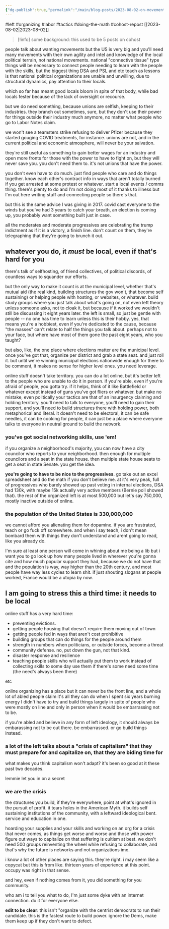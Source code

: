 ```yaml
---
{"dg-publish":true,"permalink":"/main/blog-posts/2023-08-02-on-movements-i-guess/","noteIcon":"","created":"2023-08-09T14:48:29.963-04:00","updated":"2023-10-06T22:49:28.930-04:00"}
---
```



#left #organizing #labor #tactics #doing-the-math #cohost-repost
[[2023-08-02\|2023-08-02]]

>[!info] some background: this used to be 5 posts on cohost

people talk about wanting movements but the US is very big and you'll need many movements with their own agility and intel and knowledge of the local political terrain, not national movements. national "connective tissue" type things will be necessary to connect people needing to learn with the people with the skills, but the biggest thing DSA and PSL and etc teach as lessons is that national political organizations are unable and unwilling, due to structural dynamics, pay attention to their locals.

which so far has meant good locals bloom in spite of that body, while bad locals fester because of the lack of oversight or recourse.

but we do need something, because unions are selfish, keeping to their industries. they branch out sometimes, sure, but they don't use their power for things outside their industry much anymore, no matter what people who go to Labor Notes claim.

we won't see a teamsters strike refusing to deliver Pfizer because they started gouging COVID treatments, for instance. unions are not, and in the current political and economic atmosphere, will never be your salvation.

they're still useful as something to gain better wages for an industry and open more fronts for those with the power to have to fight on, but they will never save you. you don't need them to. it's not unions that have the power.

you don't even have to do much. just find people who care and do things together. know each other's contract info in ways that aren't totally burned if you get arrested at some protest or whatever. start a local events / comms thing. there's plenty to do and I'm not doing most of it thanks to illness but I'm out here writing stuff and connecting people so there's that.

but this is the same advice I was giving in 2017. covid cast everyone to the winds but you've had 3 years to catch your breath, an election is coming up, you probably want something built just in case.

all the moderates and moderate progressives are celebrating the trump indictment as if it is a victory, a finish line. don't count on them, they're telegraphing that they're going to brunch it out.

## whatever you do, it *must* be local, even if that's hard for you

there's talk of selfhosting, of friend collectives, of political discords, of countless ways to squander our efforts.

but the only way to make it count is at the municipal level, whether that's mutual aid (the real kind, building structures the gov won't, that become self sustaining) or helping people with hosting, or websites, or whatever. build study groups where you just talk about what's going on, not even left theory unless someone asks, not to cloak it, but because if it worked we wouldn't still be discussing it eight years later. the left is small, so just be gentle with people -- no one has time to learn unless this is their hobby. yes, that means you're a hobbiest, even if you're dedicated to the cause, because "the masses" can't relate to half the things you talk about. perhaps not to your face, but where have most of them gone the past eight years, who you taught?

but also, like, the one place where elections matter are the municipal level. once you've got that, organize per district and grab a state seat. and just roll it. but until we're winning municipal elections nationwide enough for there to be comment, it makes no sense for higher level ones. you need leverage.

online stuff doesn't take territory. you can do a lot online, but it's better left to the people who are unable to do it in person. if you're able, even if you're afraid of people, you gotta try. if it helps, think of it like Battlefield or whatever except instead of guns you've got fliers or whatever. but make no mistake, even politically your tactics are that of an insurgency claiming and holding territory. you'll need to talk to everyone, you'll need to gain their support, and you'll need to build structures there with holding power, both metaphorical and literal. it doesn't need to be electoral, it can be safe needles, it can be cooking for people, it can just be a place where everyone talks to everyone in neutral ground to build the network.

### you've got social networking skills, use 'em!

if you organize a neighborhood's majority, you can now have a city councilor who reports to your neighborhood. then enough for multiple councilors and a seat in the state house. then multiple state house seats to get a seat in state Senate. you get the idea.

**you're going to have to be nice to the progressives**. go take out an excel spreadsheet and do the math if you don't believe me. at it's very peak, full of progressives who barely showed up past voting in internal elections, DSA had 130k, with maybe 15k actually very active members (Bernie poll showed that). the rest of the organized left is at most 500,000 but let's say 750,000, mostly inactive outside of online.

### the population of the United States is 330,000,000

we cannot afford you alienating them for dopamine. if you are frustrated, teach or go fuck off somewhere. and when i say teach, i don't mean bombard them with things they don't understand and arent going to read, like you already do.

I'm sure at least one person will come in whining about me being a lib but i want you to go look up how many people lived in wherever you're gonna cite and how much popular support they had, because we do not have that and the population is way, way higher than the 20th century, and most people have way less cycles to learn shit. if just shouting slogans at people worked, France would be a utopia by now.

## I am going to stress this a third time: it needs to be local


online stuff has a very hard time:

- preventing evictions.
- getting people housing that doesn't require them moving out of town
- getting people fed in ways that aren't cost prohibitive
- building groups that can do things for the people around them
- strength in numbers when politicians, or outside forces, become a threat
- community defense. no, put down the gun, not that kind.
- disaster response and resilience
- teaching people skills who will actually put them to work instead of collecting skills to some day use them if there's some need some time (the need's always been there)

etc

online organizing has a place but it can never be the front line, and a whole lot of abled people claim it's all they can do when I spent six years burning energy I didn't have to try and build things largely in spite of people who were mostly on line and only in person when it would be embarrassing not to be.

if you're abled and believe in any form of left ideology, it should always be embarassing not to be out there. be embarrassed. or go build things instead.

### a lot of the left talks about a "crisis of capitalism" that they must prepare for and capitalize on, that they are biding time for

what makes you think capitalism won't adapt? it's been so good at it these past two decades.

lemmie let you in on a secret

### we are the crisis

the structures you build, if they're everywhere, point at what's ignored in the pursuit of profit. it tears holes in the American Myth. it builds self sustaining institutions of the community, with a leftward ideological bent. service and education in one.

hoarding your supplies and your skills and working on an org for a crisis that never comes, as things get worse and worse and those with power figure out ways to capitalize on that suffering is cultism at best. we don't need 500 groups reinventing the wheel while refusing to collaborate, and that's why the future is networks and not organizations imo.

i know a lot of other places are saying this. they're right. i may seem like a copycat but this is from like. thirteen years of experience at this point. occupy was right in that sense.

and hey, even if nothing comes from it, you did something for you community.

who am i to tell you what to do, I'm just some dyke with an internet connection. do it for everyone else.

**edit to be clear**: this isn't "organize with the centrist democrats to run their candidate. this is the fastest route to build power. ignore the Dems, make them keep up if they don't want to defect.
